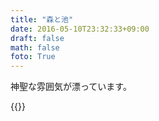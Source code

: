 ```yaml
---
title: "森と池"
date: 2016-05-10T23:32:33+09:00
draft: false
math: false
foto: True
---
```


神聖な雰囲気が漂っています。

{{<fancybox text="森と池" src="DSC_0521.jpg">}}
